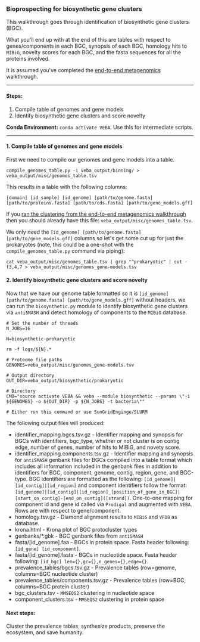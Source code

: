### Bioprospecting for biosynthetic gene clusters
This walkthrough goes through identification of biosynthetic gene clusters (BGC).

What you'll end up with at the end of this are tables with respect to genes/components in each BGC, synopsis of each BGC, homology hits to `MIBiG`, novelty scores for each BGC, and the fasta sequences for all the proteins involved.

It is assumed you've completed the [end-to-end metagenomics](end-to-end_metagenomics.md) walkthrough.

_____________________________________________________

#### Steps:

1. Compile table of genomes and gene models
2. Identify biosynthetic gene clusters and score novelty

**Conda Environment:** `conda activate VEBA`. Use this for intermediate scripts.

_____________________________________________________


#### 1. Compile table of genomes and gene models
First we need to compile our genomes and gene models into a table.

```
compile_genomes_table.py -i veba_output/binning/ > veba_output/misc/genomes_table.tsv
```

This results in a table with the following columns: 

`[domain] [id_sample] [id_genome] [path/to/genome.fasta] [path/to/proteins.fasta] [path/to/cds.fasta] [path/to/gene_models.gff]`

If you [ran the clustering from the end-to-end metagenomics walkthrough](https://github.com/jolespin/veba/blob/main/walkthroughs/end-to-end_metagenomics.md#9-cluster-genomes-and-proteins) then you should already have this file: `veba_output/misc/genomes_table.tsv`. 

We only need the `[id_genome] [path/to/genome.fasta] [path/to/gene_models.gff]` columns so let's get some cut up for just the prokaryotes (note, this could be a one-shot with the `compile_genomes_table.py` command via piping):

`cat veba_output/misc/genomes_table.tsv | grep "^prokaryotic" | cut -f3,4,7 > veba_output/misc/genomes_gene-models.tsv`


#### 2. Identify biosynthetic gene clusters and score novelty

Now that we have our genome table formatted so it is `[id_genome] [path/to/genome.fasta] [path/to/gene_models.gff]` without headers, we can run the `biosynthetic.py` module to identify biosynthetic gene clusters via `antiSMASH` and detect homology of components to the `MIBiG` database.


```
# Set the number of threads
N_JOBS=16

N=biosynthetic-prokaryotic

rm -f logs/${N}.*

# Proteome file paths
GENOMES=veba_output/misc/genomes_gene-models.tsv

# Output directory
OUT_DIR=veba_output/biosynthetic/prokaryotic

# Directory
CMD="source activate VEBA && veba --module biosynthetic --params \"-i ${GENOMES} -o ${OUT_DIR} -p ${N_JOBS} -t bacteria\""

# Either run this command or use SunGridEnginge/SLURM
```

The following output files will produced: 

* identifier\_mapping.bgcs.tsv.gz - Identifier mapping and synopsis for BGCs with identifiers, bgc_type, whether or not cluster is on contig edge, number of genes, number of hits to MIBiG, and novety score.
* identifier\_mapping.components.tsv.gz - Identifier mapping and synopsis for `antiSMASH` genbank files for BGCs compiled into a table format which includes all information included in the genbank files in addition to identifiers for BGC, component, genome, contig, region, gene, and BGC-type.  BGC identifiers are formatted as the following: `[id_genome]|[id_contig]|[id_region]` and component identifiers follow the format: `[id_genome]|[id_contig]|[id_region]_[position_of_gene_in_BGC]|[start_on_contig]-[end_on_contig]([strand])`. One-to-one mapping for component id and gene id called via `Prodigal` and augmented with `VEBA`.  Rows are with respect to gene/component.
* homology.tsv.gz - Diamond alignment results to `MIBiG` and `VFDB` as database.
* krona.html - Krona plot of BGC protocluster types
* genbanks/*.gbk - BGC genbank files from `antiSMASH`
* fasta/[id\_genome].faa - BGCs in protein space. Fasta header following: `[id_gene] [id_component]`.
* fasta/[id\_genome].fasta - BGCs in nucleotide space. Fasta header following: `[id_bgc] len={},gc={},n_genes={},edge={}`.
* prevalence_tables/bgcs.tsv.gz - Prevalence tables (row=genome, columns=BGC nucleotide cluster)
* prevalence_tables/components.tsv.gz - Prevalence tables (row=BGC, columns=BGC protein cluster)
* bgc_clusters.tsv - `MMSEQS2` clustering in nucleotide space
* component_clusters.tsv - `MMSEQS2` clustering in protein space

#### Next steps:

Cluster the prevalence tables, synthesize products, preserve the ecosystem, and save humanity.